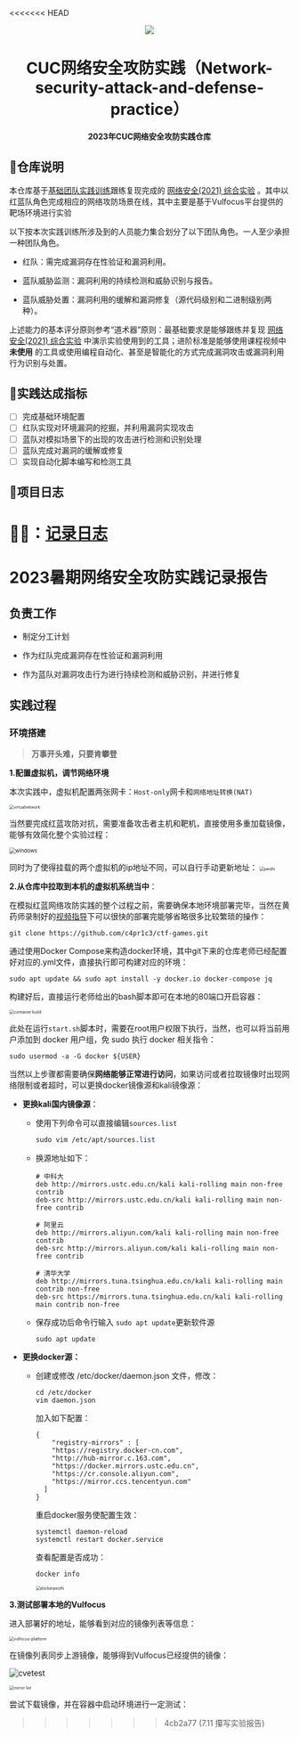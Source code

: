 <<<<<<< HEAD
<div align="center">
<img src="https://rockoss-1309912377.cos.ap-beijing.myqcloud.com/picgo/logo1.png?q-sign-algorithm=sha1&q-ak=AKIDqVTxW5OWTJyPemjcRMLAl7J1WoulZPDs&q-sign-time=1689064042;9000000000&q-key-time=1689064042;9000000000&q-header-list=host&q-url-param-list=&q-signature=aad9fa8c543509e08d98b24f6f5ef5b2a158f79e" >
<h1 align="center">
    CUC网络安全攻防实践（Network-security-attack-and-defense-practice）
    <h4>
        2023年CUC网络安全攻防实践仓库
    </h4>
</h1>
</div>

## 📜仓库说明

本仓库基于[基础团队实践训练](https://c4pr1c3.github.io/cuc-wiki/cp/2023/index.html#_12)跟练复现完成的 [网络安全(2021) 综合实验](https://www.bilibili.com/video/BV1p3411x7da/) 。其中以红蓝队角色完成相应的网络攻防场景在线，其中主要是基于Vulfocus平台提供的靶场环境进行实验

以下按本次实践训练所涉及到的人员能力集合划分了以下团队角色。一人至少承担一种团队角色。

- 红队：需完成漏洞存在性验证和漏洞利用。

- 蓝队威胁监测：漏洞利用的持续检测和威胁识别与报告。

- 蓝队威胁处置：漏洞利用的缓解和漏洞修复（源代码级别和二进制级别两种）。

上述能力的基本评分原则参考“道术器”原则：最基础要求是能够跟练并复现 [网络安全(2021) 综合实验](https://www.bilibili.com/video/BV1p3411x7da/) 中演示实验使用到的工具；进阶标准是能够使用课程视频中 **未使用** 的工具或使用编程自动化、甚至是智能化的方式完成漏洞攻击或漏洞利用行为识别与处置。

## 📝实践达成指标

- [ ] 完成基础环境配置
- [ ] 红队实现对环境漏洞的挖掘，并利用漏洞实现攻击
- [ ] 蓝队对模拟场景下的出现的攻击进行检测和识别处理
- [ ] 蓝队完成对漏洞的缓解或修复
- [ ] 实现自动化脚本编写和检测工具

## 📒项目日志

👨‍💻：[记录日志](https://www.baichuanweb.cn/article/example-68)
=======
# **2023暑期网络安全攻防实践记录报告**

## **负责工作**

- 制定分工计划
- 作为红队完成漏洞存在性验证和漏洞利用

- 作为蓝队对漏洞攻击行为进行持续检测和威胁识别，并进行修复

## 实践过程

### 环境搭建

> **万事开头难，只要肯攀登**

**1.配置虚拟机，调节网络环境**

本次实践中，虚拟机配置两张网卡：`Host-only`网卡和`网络地址转换(NAT)`

<img src="img/virtualnetwork.png" alt="virtualnetwork" style="zoom:50%;" />

当然要完成红蓝攻防对抗，需要准备攻击者主机和靶机，直接使用多重加载镜像，能够有效简化整个实验过程：

<img src="img/windows.png" alt="windows" style="zoom: 67%;" />

同时为了使得挂载的两个虚拟机的ip地址不同，可以自行手动更新地址：
<img src="img/peizhi.png" alt="peizhi" style="zoom: 50%;" />

**2.从仓库中拉取到本机的虚拟机系统当中**：

在模拟红蓝网络攻防实践的整个过程之前，需要确保本地环境部署完毕，当然在黄药师录制好的[视频指导](https://www.bilibili.com/video/BV1p3411x7da/?p=22&spm_id_from=pageDriver&vd_source=61a1cf010feeebc60643481f16fc695e)下可以很快的部署完能够省略很多比较繁琐的操作：

```shell
git clone https://github.com/c4pr1c3/ctf-games.git
```

通过使用Docker Compose来构造docker环境，其中git下来的仓库老师已经配置好对应的.yml文件，直接执行即可构建对应的环境：

```shell
sudo apt update && sudo apt install -y docker.io docker-compose jq
```

构建好后，直接运行老师给出的bash脚本即可在本地的80端口开启容器：

<img src="img/container%20build.png" alt="container build" style="zoom:50%;" />

此处在运行`start.sh`脚本时，需要在root用户权限下执行，当然，也可以将当前用户添加到 docker 用户组，免 sudo 执行 docker 相关指令：

```shell
sudo usermod -a -G docker ${USER}
```

当然以上步骤都需要确保**网络能够正常进行访问**，如果访问或者拉取镜像时出现网络限制或者超时，可以更换docker镜像源和kali镜像源：

- **更换kali国内镜像源**：

  - 使用下列命令可以直接编辑`sources.list`

    ```css
    sudo vim /etc/apt/sources.list
    ```

  - 换源地址如下：

    ```shell
    # 中科大
    deb http://mirrors.ustc.edu.cn/kali kali-rolling main non-free contrib
    deb-src http://mirrors.ustc.edu.cn/kali kali-rolling main non-free contrib
     
    # 阿里云
    deb http://mirrors.aliyun.com/kali kali-rolling main non-free contrib
    deb-src http://mirrors.aliyun.com/kali kali-rolling main non-free contrib
     
    # 清华大学
    deb http://mirrors.tuna.tsinghua.edu.cn/kali kali-rolling main contrib non-free
    deb-src https://mirrors.tuna.tsinghua.edu.cn/kali kali-rolling main contrib non-free
    ```

  - 保存成功后命令行输入 `sudo apt update`更新软件源

    ```shell
    sudo apt update
    ```

- **更换docker源：**

  - 创建或修改 /etc/docker/daemon.json 文件，修改：

    ```shell
    cd /etc/docker
    vim daemon.json
    ```

    加入如下配置：

    ```shell
    {
        "registry-mirrors" : [
        "https://registry.docker-cn.com",
        "http://hub-mirror.c.163.com",
        "https://docker.mirrors.ustc.edu.cn",
        "https://cr.console.aliyun.com",
        "https://mirror.ccs.tencentyun.com"
      ]
    }
    ```

    重启docker服务使配置生效：

    ```shell
    systemctl daemon-reload
    systemctl restart docker.service
    ```

    查看配置是否成功：

    ```shell
    docker info
    ```

    <img src="img/dockerpeizhi.png" alt="dockerpeizhi" style="zoom:50%;" />

**3.测试部署本地的Vulfocus**

进入部署好的地址，能够看到对应的镜像列表等信息：

<img src="img/vulfocus-platform.png" alt="vulfocus-platform" style="zoom:50%;" />

在镜像列表同步上游镜像，能够得到Vulfocus已经提供的镜像：

![cvetest](img/cvetest.png)

<img src="img/mirror%20list.png" alt="mirror list" style="zoom:50%;" />

尝试下载镜像，并在容器中启动环境进行一定测试：

>>>>>>> 4cb2a77 (7.11 攥写实验报告)
